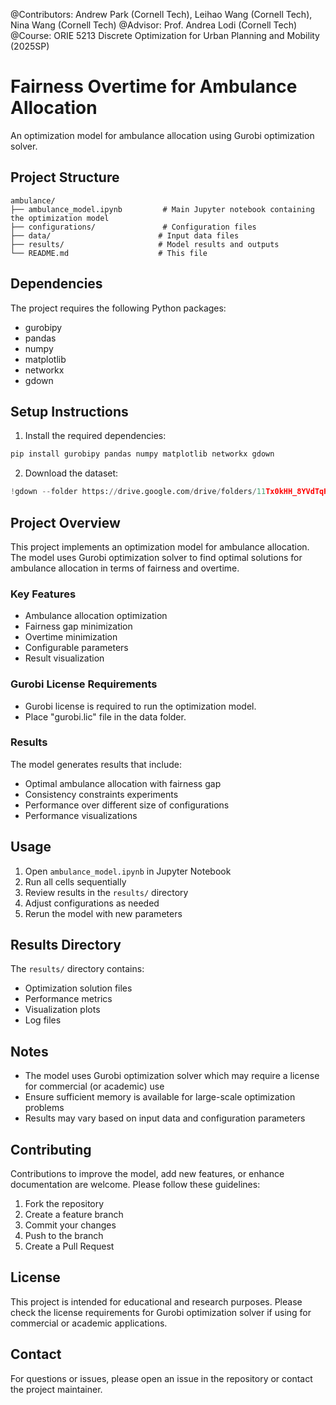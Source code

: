 @Contributors: Andrew Park (Cornell Tech), Leihao Wang (Cornell Tech), Nina Wang (Cornell Tech)
@Advisor: Prof. Andrea Lodi (Cornell Tech)
@Course: ORIE 5213 Discrete Optimization for Urban Planning and Mobility (2025SP)

# Fairness Overtime for Ambulance Allocation

An optimization model for ambulance allocation using Gurobi optimization solver.

## Project Structure

```
ambulance/
├── ambulance_model.ipynb         # Main Jupyter notebook containing the optimization model
├── configurations/               # Configuration files
├── data/                        # Input data files
├── results/                     # Model results and outputs
└── README.md                    # This file
```

## Dependencies

The project requires the following Python packages:
- gurobipy
- pandas
- numpy
- matplotlib
- networkx
- gdown

## Setup Instructions

1. Install the required dependencies:
```bash
pip install gurobipy pandas numpy matplotlib networkx gdown
```

2. Download the dataset:
```python
!gdown --folder https://drive.google.com/drive/folders/11Tx0kHH_8YVdTqHarfuBpTxGyN0JlLan
```

## Project Overview

This project implements an optimization model for ambulance allocation. The model uses Gurobi optimization solver to find optimal solutions for ambulance allocation in terms of fairness and overtime.

### Key Features

- Ambulance allocation optimization
- Fairness gap minimization
- Overtime minimization
- Configurable parameters
- Result visualization

### Gurobi License Requirements

- Gurobi license is required to run the optimization model.
- Place "gurobi.lic" file in the data folder.

### Results

The model generates results that include:
- Optimal ambulance allocation with fairness gap
- Consistency constraints experiments
- Performance over different size of configurations
- Performance visualizations

## Usage

1. Open `ambulance_model.ipynb` in Jupyter Notebook
2. Run all cells sequentially
3. Review results in the `results/` directory
4. Adjust configurations as needed
5. Rerun the model with new parameters

## Results Directory

The `results/` directory contains:
- Optimization solution files
- Performance metrics
- Visualization plots
- Log files

## Notes

- The model uses Gurobi optimization solver which may require a license for commercial (or academic) use
- Ensure sufficient memory is available for large-scale optimization problems
- Results may vary based on input data and configuration parameters

## Contributing

Contributions to improve the model, add new features, or enhance documentation are welcome. Please follow these guidelines:
1. Fork the repository
2. Create a feature branch
3. Commit your changes
4. Push to the branch
5. Create a Pull Request

## License

This project is intended for educational and research purposes. Please check the license requirements for Gurobi optimization solver if using for commercial or academic applications.

## Contact

For questions or issues, please open an issue in the repository or contact the project maintainer.
